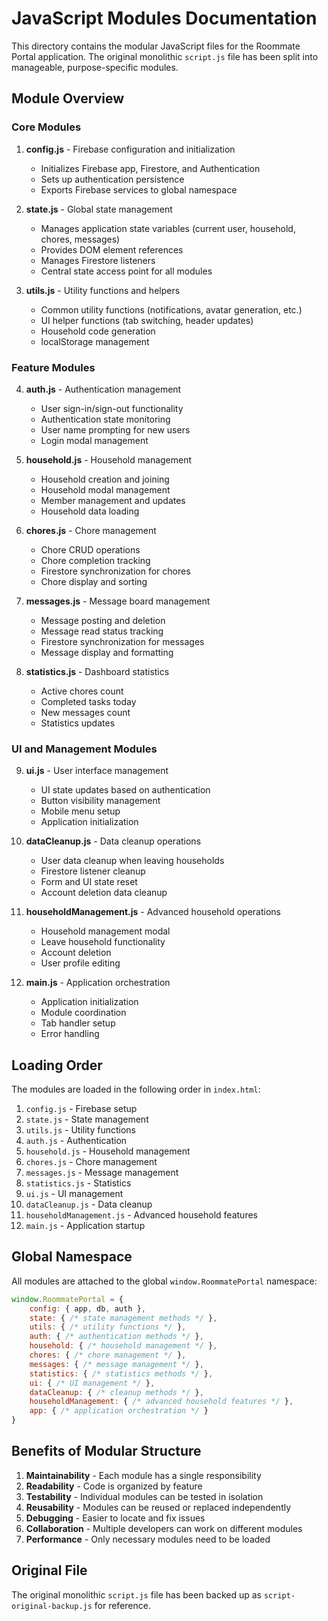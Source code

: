 # JavaScript Modules Documentation

This directory contains the modular JavaScript files for the Roommate Portal application. The original monolithic `script.js` file has been split into manageable, purpose-specific modules.

## Module Overview

### Core Modules

1. **config.js** - Firebase configuration and initialization
   - Initializes Firebase app, Firestore, and Authentication
   - Sets up authentication persistence
   - Exports Firebase services to global namespace

2. **state.js** - Global state management
   - Manages application state variables (current user, household, chores, messages)
   - Provides DOM element references
   - Manages Firestore listeners
   - Central state access point for all modules

3. **utils.js** - Utility functions and helpers
   - Common utility functions (notifications, avatar generation, etc.)
   - UI helper functions (tab switching, header updates)
   - Household code generation
   - localStorage management

### Feature Modules

4. **auth.js** - Authentication management
   - User sign-in/sign-out functionality
   - Authentication state monitoring
   - User name prompting for new users
   - Login modal management

5. **household.js** - Household management
   - Household creation and joining
   - Household modal management
   - Member management and updates
   - Household data loading

6. **chores.js** - Chore management
   - Chore CRUD operations
   - Chore completion tracking
   - Firestore synchronization for chores
   - Chore display and sorting

7. **messages.js** - Message board management
   - Message posting and deletion
   - Message read status tracking
   - Firestore synchronization for messages
   - Message display and formatting

8. **statistics.js** - Dashboard statistics
   - Active chores count
   - Completed tasks today
   - New messages count
   - Statistics updates

### UI and Management Modules

9. **ui.js** - User interface management
   - UI state updates based on authentication
   - Button visibility management
   - Mobile menu setup
   - Application initialization

10. **dataCleanup.js** - Data cleanup operations
    - User data cleanup when leaving households
    - Firestore listener cleanup
    - Form and UI state reset
    - Account deletion data cleanup

11. **householdManagement.js** - Advanced household operations
    - Household management modal
    - Leave household functionality
    - Account deletion
    - User profile editing

12. **main.js** - Application orchestration
    - Application initialization
    - Module coordination
    - Tab handler setup
    - Error handling

## Loading Order

The modules are loaded in the following order in `index.html`:

1. `config.js` - Firebase setup
2. `state.js` - State management
3. `utils.js` - Utility functions
4. `auth.js` - Authentication
5. `household.js` - Household management
6. `chores.js` - Chore management
7. `messages.js` - Message management
8. `statistics.js` - Statistics
9. `ui.js` - UI management
10. `dataCleanup.js` - Data cleanup
11. `householdManagement.js` - Advanced household features
12. `main.js` - Application startup

## Global Namespace

All modules are attached to the global `window.RoommatePortal` namespace:

```javascript
window.RoommatePortal = {
    config: { app, db, auth },
    state: { /* state management methods */ },
    utils: { /* utility functions */ },
    auth: { /* authentication methods */ },
    household: { /* household management */ },
    chores: { /* chore management */ },
    messages: { /* message management */ },
    statistics: { /* statistics methods */ },
    ui: { /* UI management */ },
    dataCleanup: { /* cleanup methods */ },
    householdManagement: { /* advanced household features */ },
    app: { /* application orchestration */ }
}
```

## Benefits of Modular Structure

1. **Maintainability** - Each module has a single responsibility
2. **Readability** - Code is organized by feature
3. **Testability** - Individual modules can be tested in isolation
4. **Reusability** - Modules can be reused or replaced independently
5. **Debugging** - Easier to locate and fix issues
6. **Collaboration** - Multiple developers can work on different modules
7. **Performance** - Only necessary modules need to be loaded

## Original File

The original monolithic `script.js` file has been backed up as `script-original-backup.js` for reference.

